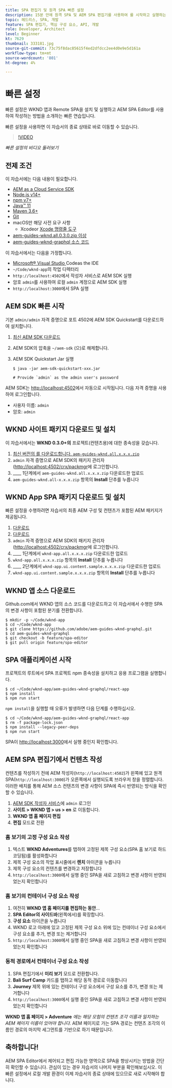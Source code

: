 ```yaml
---
title: SPA 편집기 및 원격 SPA 빠른 설정
description: 15분 안에 원격 SPA 및 AEM SPA 편집기를 사용하여 를 시작하고 실행하는 방법을 배웁니다.
topic: 헤드리스, SPA, 개발
feature: SPA 편집기, 핵심 구성 요소, API, 개발
role: Developer, Architect
level: Beginner
kt: 7629
thumbnail: 333181.jpg
source-git-commit: 73c75f8dac85615f4ed2dfdcc2ee4d0e9e5d161a
workflow-type: tm+mt
source-wordcount: '801'
ht-degree: 4%

---
```



# 빠른 설정

빠른 설정은 WKND 앱과 Remote SPA을 설치 및 실행하고 AEM SPA Editor를 사용하여 작성하는 방법을 소개하는 빠른 연습입니다.

빠른 설정을 사용하면 이 자습서의 종료 상태로 바로 이동할 수 있습니다.

>[!VIDEO](https://video.tv.adobe.com/v/333181/?quality=12&learn=on)

_빠른 설정의 비디오 둘러보기_

## 전제 조건

이 자습서에는 다음 내용이 필요합니다.

+ [AEM as a Cloud Service SDK](https://experienceleague.adobe.com/docs/experience-manager-learn/cloud-service/local-development-environment-set-up/aem-runtime.html?lang=en)
+ [Node.js v14+](https://nodejs.org/en/)
+ [npm v7+](https://www.npmjs.com/)
+ [Java™ 11](https://downloads.experiencecloud.adobe.com/content/software-distribution/en/general.html)
+ [Maven 3.6+](https://maven.apache.org/)
+ [Git](https://git-scm.com/downloads)
+ macOS만 해당 사전 요구 사항
   + [](https://developer.apple.com/xcode/) Xcodeor  [Xcode 명령줄 도구](https://developer.apple.com/xcode/resources/)
+ [aem-guides-wknd.all.0.3.0.zip 이상](https://github.com/adobe/aem-guides-wknd/releases)
+ [aem-guides-wknd-graphql 소스 코드](https://github.com/adobe/aem-guides-wknd-graphql)


이 자습서에서는 다음을 가정합니다.

+ [Microsoft® Visual Studio ](https://visualstudio.microsoft.com/) Codeas the IDE
+ `~/Code/wknd-app`의 작업 디렉터리
+ `http://localhost:4502`에서 작성자 서비스로 AEM SDK 실행
+ 암호 `admin`를 사용하여 로컬 `admin` 계정으로 AEM SDK 실행
+ `http://localhost:3000`에서 SPA 실행

## AEM SDK 빠른 시작

기본 `admin/admin` 자격 증명으로 포트 4502에 AEM SDK Quickstart를 다운로드하여 설치합니다.

1. [최신 AEM SDK 다운로드](https://experience.adobe.com/#/downloads/content/software-distribution/en/aemcloud.html?fulltext=AEM*+SDK*&amp;orderby=%40jcr%3Acontent%2Fjcr%3AlastModified&amp;orderby.sort=desc&amp;layout=list&amp;p.offset=0&amp;p.limit=1)
1. AEM SDK의 압축을 `~/aem-sdk` (으)로 해제합니다.
1. AEM SDK Quickstart Jar 실행

   ```
   $ java -jar aem-sdk-quickstart-xxx.jar
   
   # Provide `admin` as the admin user's password
   ```

AEM SDK는 [http://localhost:4502](http://localhost:4502)에서 자동으로 시작됩니다. 다음 자격 증명을 사용하여 로그인합니다.

+ 사용자 이름: `admin`
+ 암호: `admin`

## WKND 사이트 패키지 다운로드 및 설치

이 자습서에서는 __WKND 0.3.0+의__ 프로젝트(컨텐츠용)에 대한 종속성을 갖습니다.

1. [최신 버전의 를 다운로드합니다.  `aem-guides-wknd.all.x.x.x.zip`](https://github.com/adobe/aem-guides-wknd/releases)
1. `admin` 자격 증명으로 AEM SDK의 패키지 관리자([http://localhost:4502/crx/packmgr](http://localhost:4502/crx/packmgr)에 로그인합니다.
1. ____ 1단계에서  `aem-guides-wknd.all.x.x.x.zip` 다운로드한 업로드
1. `aem-guides-wknd.all-x.x.x.zip` 항목의 __Install__ 단추를 누릅니다

## WKND App SPA 패키지 다운로드 및 설치

빠른 설정을 수행하려면 자습서의 최종 AEM 구성 및 컨텐츠가 포함된 AEM 패키지가 제공됩니다.

1. [다운로드 ](./assets/quick-setup/wknd-app.all-1.0.0-SNAPSHOT.zip)
1. [다운로드 ](./assets/quick-setup/wknd-app.ui.content.sample-1.0.0.zip)
1. `admin` 자격 증명으로 AEM SDK의 패키지 관리자([http://localhost:4502/crx/packmgr](http://localhost:4502/crx/packmgr)에 로그인합니다.
1. ____ 1단계에서  `wknd-app.all.x.x.x.zip` 다운로드한 업로드
1. `wknd-app.all.x.x.x.zip` 항목의 __Install__ 단추를 누릅니다
1. ____ 2단계에서  `wknd-app.ui.content.sample.x.x.x.zip` 다운로드한 업로드
1. `wknd-app.ui.content.sample.x.x.x.zip` 항목의 __Install__ 단추를 누릅니다

## WKND 앱 소스 다운로드

Github.com에서 WKND 앱의 소스 코드를 다운로드하고 이 자습서에서 수행한 SPA의 변경 사항이 포함된 분기를 전환합니다.

```
$ mkdir -p ~/Code/wknd-app
$ cd ~/Code/wknd-app
$ git clone https://github.com/adobe/aem-guides-wknd-graphql.git
$ cd aem-guides-wknd-graphql
$ git checkout -b feature/spa-editor
$ git pull origin feature/spa-editor
```

## SPA 애플리케이션 시작

프로젝트의 루트에서 SPA 프로젝트 npm 종속성을 설치하고 응용 프로그램을 실행합니다.

```
$ cd ~/Code/wknd-app/aem-guides-wknd-graphql/react-app
$ npm install
$ npm run start
```

`npm install`을 실행할 때 오류가 발생하면 다음 단계를 수행하십시오.

```
$ cd ~/Code/wknd-app/aem-guides-wknd-graphql/react-app
$ rm -f package-lock.json
$ npm install --legacy-peer-deps
$ npm run start
```

SPA이 [http://localhost:3000](http://localhost:3000)에서 실행 중인지 확인합니다.

## AEM SPA 편집기에서 컨텐츠 작성

컨텐츠를 작성하기 전에 AEM 작성자(`http://localhost:4502`)가 왼쪽에 있고 원격 SPA(`http://localhost:3000`)가 오른쪽에서 실행되도록 브라우저 창을 정렬합니다. 이러한 배치를 통해 AEM 소스 컨텐츠의 변경 사항이 SPA에 즉시 반영되는 방식을 확인할 수 있습니다.

1. [AEM SDK 작성자 서비스](http://localhost:4502)에 `admin` 로그인
1. __사이트 > WKND 앱 > us > en__ 로 이동합니다.
1. __WKND 앱 홈 페이지 편집__
1. __편집__ 모드로 전환

### 홈 보기의 고정 구성 요소 작성

1. 텍스트 __WKND Adventures__&#x200B;를 탭하여 고정된 제목 구성 요소(SPA 홈 보기로 하드코딩됨)를 활성화합니다
1. 제목 구성 요소의 작업 표시줄에서 __렌치__ 아이콘을 누릅니다
1. 제목 구성 요소의 컨텐츠를 변경하고 저장합니다
1. `http://localhost:3000`에서 실행 중인 SPA을 새로 고침하고 변경 사항이 반영되었는지 확인합니다

### 홈 보기의 컨테이너 구성 요소 작성

1. 여전히 __WKND 앱 홈 페이지를 편집하는 동안__...
1. __SPA Editor의 사이드바__(왼쪽에서)를 확장합니다.
1. __구성 요소__ 아이콘을 누릅니다
1. WKND 로고 아래에 있고 고정된 제목 구성 요소 위에 있는 컨테이너 구성 요소에서 구성 요소를 추가, 변경 또는 제거합니다
1. `http://localhost:3000`에서 실행 중인 SPA을 새로 고침하고 변경 사항이 반영되었는지 확인합니다

### 동적 경로에서 컨테이너 구성 요소 작성

1. SPA 편집기에서 __미리 보기__ 모드로 전환합니다.
1. __Bali Surf Camp__ 카드를 탭하고 해당 동적 경로로 이동합니다
1. __Journey__ 제목 위에 있는 컨테이너 구성 요소에서 구성 요소를 추가, 변경 또는 제거합니다
1. `http://localhost:3000`에서 실행 중인 SPA을 새로 고침하고 변경 사항이 반영되었는지 확인합니다

__WKND 앱 홈 페이지 > Adventure__ _에는 해당 모험의 컨텐츠 조각 이름과 일치하는 AEM 페이지 이름이 있어야 합니다._ AEM 페이지로 가는 SPA 경로는 컨텐츠 조각의 이름인 경로의 마지막 세그먼트를 기반으로 하기 때문입니다.

## 축하합니다!

AEM SPA Editor에서 제어되고 편집 가능한 영역으로 SPA을 향상시키는 방법을 간단히 확인할 수 있습니다. 관심이 있는 경우 자습서의 나머지 부분을 확인해보십시오. 이 빠른 설정에서 로컬 개발 환경이 이제 자습서의 종료 상태에 있으므로 새로 시작해야 합니다.
